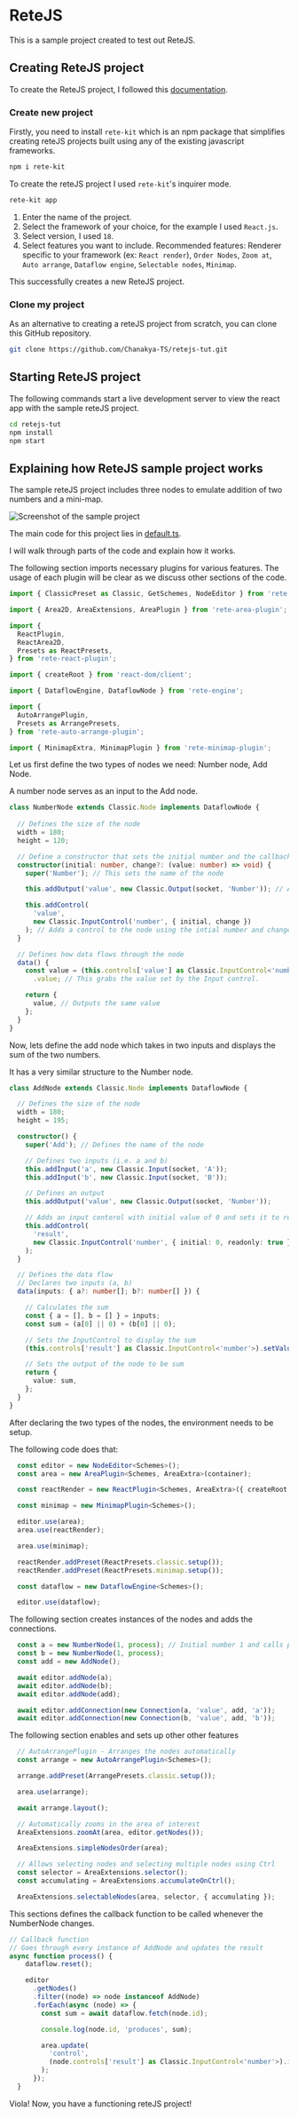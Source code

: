# ReteJS
This is a sample project created to test out ReteJS.

## Creating ReteJS project
To create the ReteJS project, I followed this [documentation](https://retejs.org/docs/development/rete-kit). 

### Create new project
Firstly, you need to install `rete-kit` which is an npm package that simplifies creating reteJS projects built using any of the existing javascript frameworks.

```sh
npm i rete-kit
```

To create the reteJS project I used `rete-kit`'s inquirer mode.

```sh
rete-kit app
```

1. Enter the name of the project.
2. Select the framework of your choice, for the example I used `React.js`.
3. Select version, I used `18`.
4. Select features you want to include. Recommended features: Renderer specific to your framework (ex: `React render`), `Order Nodes`, `Zoom at`, `Auto arrange`, `Dataflow engine`, `Selectable nodes`, `Minimap`.

This successfully creates a new ReteJS project.

### Clone my project

As an alternative to creating a reteJS project from scratch, you can clone this GitHub repository.

```bash
git clone https://github.com/Chanakya-TS/retejs-tut.git
```

## Starting ReteJS project

The following commands start a live development server to view the react app with the sample reteJS project.

```sh
cd retejs-tut
npm install
npm start
```

## Explaining how ReteJS sample project works

The sample reteJS project includes three nodes to emulate addition of two numbers and a mini-map.

![Screenshot of the sample project](main_screen.png)

The main code for this project lies in [default.ts](/retejs-tut/src/rete/default.ts).

I will walk through parts of the code and explain how it works.

The following section imports necessary plugins for various features. The usage of each plugin will be clear as we discuss other sections of the code.

```ts
import { ClassicPreset as Classic, GetSchemes, NodeEditor } from 'rete';

import { Area2D, AreaExtensions, AreaPlugin } from 'rete-area-plugin';

import {
  ReactPlugin,
  ReactArea2D,
  Presets as ReactPresets,
} from 'rete-react-plugin';

import { createRoot } from 'react-dom/client';

import { DataflowEngine, DataflowNode } from 'rete-engine';

import {
  AutoArrangePlugin,
  Presets as ArrangePresets,
} from 'rete-auto-arrange-plugin';

import { MinimapExtra, MinimapPlugin } from 'rete-minimap-plugin';
```

Let us first define the two types of nodes we need: Number node, Add Node.

A number node serves as an input to the Add node.

```ts
class NumberNode extends Classic.Node implements DataflowNode {
  
  // Defines the size of the node
  width = 180;
  height = 120;

  // Define a constructor that sets the initial number and the callback function whenever this node changes
  constructor(initial: number, change?: (value: number) => void) {
    super('Number'); // This sets the name of the node

    this.addOutput('value', new Classic.Output(socket, 'Number')); // Adds an output to the node

    this.addControl(
      'value',
      new Classic.InputControl('number', { initial, change })
    ); // Adds a control to the node using the intial number and change argument passed into the constructor. This lets you set input number.
  }

  // Defines how data flows through the node
  data() {
    const value = (this.controls['value'] as Classic.InputControl<'number'>)
      .value; // This grabs the value set by the Input control.

    return {
      value, // Outputs the same value
    };
  }
}
```

Now, lets define the add node which takes in two inputs and displays the sum of the two numbers.

It has a very similar structure to the Number node.

```ts
class AddNode extends Classic.Node implements DataflowNode {

  // Defines the size of the node
  width = 180;
  height = 195;

  constructor() {
    super('Add'); // Defines the name of the node

    // Defines two inputs (i.e. a and b)
    this.addInput('a', new Classic.Input(socket, 'A'));
    this.addInput('b', new Classic.Input(socket, 'B'));

    // Defines an output
    this.addOutput('value', new Classic.Output(socket, 'Number'));

    // Adds an input contorol with initial value of 0 and sets it to read only. This is intended to display the sum of the two input numbers.
    this.addControl(
      'result',
      new Classic.InputControl('number', { initial: 0, readonly: true })
    );
  }

  // Defines the data flow
  // Declares two inputs (a, b)
  data(inputs: { a?: number[]; b?: number[] }) {

    // Calculates the sum
    const { a = [], b = [] } = inputs;
    const sum = (a[0] || 0) + (b[0] || 0);

    // Sets the InputControl to display the sum
    (this.controls['result'] as Classic.InputControl<'number'>).setValue(sum);

    // Sets the output of the node to be sum
    return {
      value: sum,
    };
  }
}
```

After declaring the two types of the nodes, the environment needs to be setup.

The following code does that:

```ts
  const editor = new NodeEditor<Schemes>();
  const area = new AreaPlugin<Schemes, AreaExtra>(container);

  const reactRender = new ReactPlugin<Schemes, AreaExtra>({ createRoot });

  const minimap = new MinimapPlugin<Schemes>();

  editor.use(area);
  area.use(reactRender);

  area.use(minimap);

  reactRender.addPreset(ReactPresets.classic.setup());
  reactRender.addPreset(ReactPresets.minimap.setup());

  const dataflow = new DataflowEngine<Schemes>();

  editor.use(dataflow);
```

The following section creates instances of the nodes and adds the connections.

```ts
  const a = new NumberNode(1, process); // Initial number 1 and calls process function whenever node changes
  const b = new NumberNode(1, process);
  const add = new AddNode();

  await editor.addNode(a);
  await editor.addNode(b);
  await editor.addNode(add);

  await editor.addConnection(new Connection(a, 'value', add, 'a'));
  await editor.addConnection(new Connection(b, 'value', add, 'b'));
```

The following section enables and sets up other other features

```ts
  // AutoArrangePlugin - Arranges the nodes automatically
  const arrange = new AutoArrangePlugin<Schemes>();

  arrange.addPreset(ArrangePresets.classic.setup());

  area.use(arrange);

  await arrange.layout();

  // Automatically zooms in the area of interest
  AreaExtensions.zoomAt(area, editor.getNodes());

  AreaExtensions.simpleNodesOrder(area);

  // Allows selecting nodes and selecting multiple nodes using Ctrl
  const selector = AreaExtensions.selector();
  const accumulating = AreaExtensions.accumulateOnCtrl();

  AreaExtensions.selectableNodes(area, selector, { accumulating });
```

This sections defines the callback function to be called whenever the NumberNode changes.

```ts
// Callback function 
// Goes through every instance of AddNode and updates the result
async function process() {
    dataflow.reset();

    editor
      .getNodes()
      .filter((node) => node instanceof AddNode)
      .forEach(async (node) => {
        const sum = await dataflow.fetch(node.id);

        console.log(node.id, 'produces', sum);

        area.update(
          'control',
          (node.controls['result'] as Classic.InputControl<'number'>).id
        );
      });
  }
```

Viola! Now, you have a functioning reteJS project!